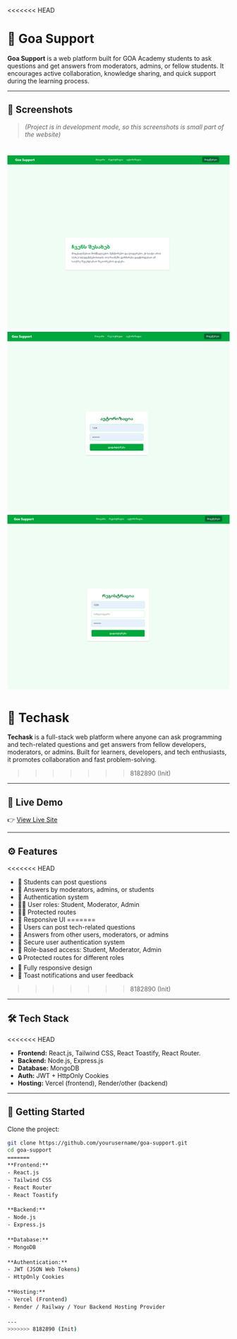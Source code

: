 <<<<<<< HEAD
# 🧠 Goa Support

**Goa Support** is a web platform built for GOA Academy students to ask questions and get answers from moderators, admins, or fellow students. It encourages active collaboration, knowledge sharing, and quick support during the learning process.

---

## 📸 Screenshots

> *(Project is in development mode, so this screenshots is small part of the website)*

![Home Page](./screenshots/home.png)
![Login Page](./screenshots/login.png)
![Register Page](./screenshots/register.png)
=======
# 🧠 Techask

**Techask** is a full-stack web platform where anyone can ask programming and tech-related questions and get answers from fellow developers, moderators, or admins. Built for learners, developers, and tech enthusiasts, it promotes collaboration and fast problem-solving.
>>>>>>> 8182890 (Init)

---

## 🚀 Live Demo

👉 [View Live Site](https://your-live-demo-link.vercel.app)

---

## ⚙️ Features

<<<<<<< HEAD
- 📝 Students can post questions
- 💬 Answers by moderators, admins, or students
- 🔐 Authentication system
- 🧍‍♂️ User roles: Student, Moderator, Admin
- 🕵️‍♂️ Protected routes
- 🧪 Responsive UI
=======
- 📝 Users can post tech-related questions  
- 💬 Answers from other users, moderators, or admins  
- 🔐 Secure user authentication system  
- 👤 Role-based access: Student, Moderator, Admin  
- 🔒 Protected routes for different roles  
- 📱 Fully responsive design  
- 🔔 Toast notifications and user feedback  
>>>>>>> 8182890 (Init)

---

## 🛠️ Tech Stack

<<<<<<< HEAD
- **Frontend:** React.js, Tailwind CSS, React Toastify, React Router.
- **Backend:** Node.js, Express.js
- **Database:** MongoDB
- **Auth:** JWT + HttpOnly Cookies
- **Hosting:** Vercel (frontend), Render/other (backend)

---

## 🧰 Getting Started

Clone the project:

```bash
git clone https://github.com/yourusername/goa-support.git
cd goa-support
=======
**Frontend:**
- React.js  
- Tailwind CSS  
- React Router  
- React Toastify  

**Backend:**
- Node.js  
- Express.js  

**Database:**
- MongoDB  

**Authentication:**
- JWT (JSON Web Tokens)  
- HttpOnly Cookies  

**Hosting:**
- Vercel (Frontend)  
- Render / Railway / Your Backend Hosting Provider

---
>>>>>>> 8182890 (Init)
